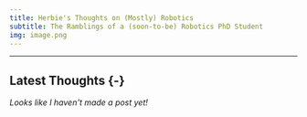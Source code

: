 ```yaml
---
title: Herbie's Thoughts on (Mostly) Robotics
subtitle: The Ramblings of a (soon-to-be) Robotics PhD Student
img: image.png
---
```


---------------------

## Latest Thoughts {-}

*Looks like I haven't made a post yet!*




